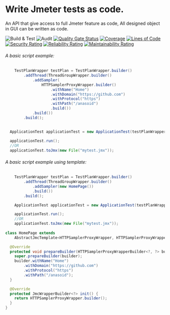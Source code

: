 # Write Jmeter tests as code.

An API that give access to full Jmeter feature as code, All designed object in GUI can be written as code.

![Build & Test](https://github.com/anasoid/jmeter-as-code/actions/workflows/main.yml/badge.svg)
![Audit](https://github.com/anasoid/jmeter-as-code/actions/workflows/audit.yml/badge.svg)
[![Quality Gate Status](https://sonarcloud.io/api/project_badges/measure?project=anasoid_jmeter-as-code&metric=alert_status)](https://sonarcloud.io/dashboard?id=anasoid_jmeter-as-code)
[![Coverage](https://sonarcloud.io/api/project_badges/measure?project=anasoid_jmeter-as-code&metric=coverage)](https://sonarcloud.io/dashboard?id=anasoid_jmeter-as-code)
[![Lines of Code](https://sonarcloud.io/api/project_badges/measure?project=anasoid_jmeter-as-code&metric=ncloc)](https://sonarcloud.io/dashboard?id=anasoid_jmeter-as-code)
[![Security Rating](https://sonarcloud.io/api/project_badges/measure?project=anasoid_jmeter-as-code&metric=security_rating)](https://sonarcloud.io/dashboard?id=anasoid_jmeter-as-code)
[![Reliability Rating](https://sonarcloud.io/api/project_badges/measure?project=anasoid_jmeter-as-code&metric=reliability_rating)](https://sonarcloud.io/dashboard?id=anasoid_jmeter-as-code)
[![Maintainability Rating](https://sonarcloud.io/api/project_badges/measure?project=anasoid_jmeter-as-code&metric=sqale_rating)](https://sonarcloud.io/dashboard?id=anasoid_jmeter-as-code)


###### A basic script example:

````java
    TestPlanWrapper testPlan = TestPlanWrapper.builder()
        .addThread(ThreadGroupWrapper.builder()
            .addSampler(
                HTTPSamplerProxyWrapper.builder()
                    .withName("Home")
                    .withDomain("https://github.com")
                    .withProtocol("https")
                    .withPath("/anasoid")
                    .build())
            .build())
        .build();

            
  ApplicationTest applicationTest = new ApplicationTest(testPlanWrapper);
 
  applicationTest.run();
  //OR
  applicationTest.toJmx(new File("mytest.jmx"));
````

###### A basic script example using template:
````java
    TestPlanWrapper testPlan = TestPlanWrapper.builder()
        .addThread(ThreadGroupWrapper.builder()
            .addSampler(new HomePage())
            .build())
        .build();

    ApplicationTest applicationTest = new ApplicationTest(testPlanWrapper);

    applicationTest.run();
    //OR
    applicationTest.toJmx(new File("mytest.jmx"));
    
class HomePage extends
    AbstractJmcTemplate<HTTPSamplerProxyWrapper, HTTPSamplerProxyWrapperBuilder<?, ?>> {

  @Override
  protected void prepareBuilder(HTTPSamplerProxyWrapperBuilder<?, ?> builder) {
    super.prepareBuilder(builder);
    builder.withName("Home")
        .withDomain("https://github.com")
        .withProtocol("https")
        .withPath("/anasoid");
  }

  @Override
  protected JmcWrapperBuilder<?> init() {
    return HTTPSamplerProxyWrapper.builder();
  }
}

            

  
````
